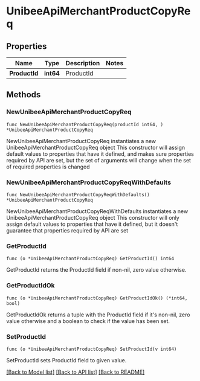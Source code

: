 # UnibeeApiMerchantProductCopyReq

## Properties

Name | Type | Description | Notes
------------ | ------------- | ------------- | -------------
**ProductId** | **int64** | ProductId | 

## Methods

### NewUnibeeApiMerchantProductCopyReq

`func NewUnibeeApiMerchantProductCopyReq(productId int64, ) *UnibeeApiMerchantProductCopyReq`

NewUnibeeApiMerchantProductCopyReq instantiates a new UnibeeApiMerchantProductCopyReq object
This constructor will assign default values to properties that have it defined,
and makes sure properties required by API are set, but the set of arguments
will change when the set of required properties is changed

### NewUnibeeApiMerchantProductCopyReqWithDefaults

`func NewUnibeeApiMerchantProductCopyReqWithDefaults() *UnibeeApiMerchantProductCopyReq`

NewUnibeeApiMerchantProductCopyReqWithDefaults instantiates a new UnibeeApiMerchantProductCopyReq object
This constructor will only assign default values to properties that have it defined,
but it doesn't guarantee that properties required by API are set

### GetProductId

`func (o *UnibeeApiMerchantProductCopyReq) GetProductId() int64`

GetProductId returns the ProductId field if non-nil, zero value otherwise.

### GetProductIdOk

`func (o *UnibeeApiMerchantProductCopyReq) GetProductIdOk() (*int64, bool)`

GetProductIdOk returns a tuple with the ProductId field if it's non-nil, zero value otherwise
and a boolean to check if the value has been set.

### SetProductId

`func (o *UnibeeApiMerchantProductCopyReq) SetProductId(v int64)`

SetProductId sets ProductId field to given value.



[[Back to Model list]](../README.md#documentation-for-models) [[Back to API list]](../README.md#documentation-for-api-endpoints) [[Back to README]](../README.md)


